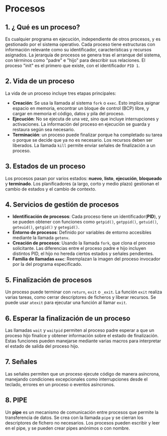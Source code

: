 # Procesos
## 1. ¿ Qué es un proceso?
Es cualquier programa en ejecución, independiente de otros procesos, y es gestionado por el sistema operativo.
Cada proceso tiene estructuras con información relevante como su identificador, características y recursos asignados. La jerarquía de procesos se genera tras el arranque del sistema, con términos como "padre" e "hijo" para describir sus relaciones. El proceso "init" es el primero que existe, con el identificador `PID 1`.

## 2. Vida de un proceso
La vida de un proceso incluye tres etapas principales:
- **Creación**: Se usa la llamada al sistema `fork` o `exec`. Esto implica asignar espacio en memoria, encontrar un bloque de control (BCP) libre, y cargar en memoria el código, datos y pila del proceso.
- **Ejecución**: No se ejecuta de una vez, sino que incluye interrupciones y activaciones. La información del proceso en ejecución se guarda y restaura según sea necesario.
- **Terminación**: un proceso puede finalizar porque ha completado su tarea o porque se decide que ya no es necesario. Los recursos deben ser liberados. La llamada `kill` permite enviar señales de finalización a un proceso.

## 3. Estados de un proceso
Los procesos pasan por varios estados: **nuevo**, **listo**, **ejecución**, **bloqueado** y **terminado**. Los planificadores (a largo, corto y medio plazo) gestionan el cambio de estados y el cambio de contexto.

## 4. Servicios de gestión de procesos
- **Identificación de procesos**: Cada proceso tiene un identificador(**PID**), y se pueden obtener con funciones como `getpid()`, `getppid()`, `getuid()`, `geteuid()`, `getgid()` y `getegid()`.
- **Entorno de procesos**: Definido por variables de entorno accesibles mediante la llamada `getenv`.
- **Creación de procesos**: Usando la llamada `fork`, que clona el proceso solicitante. Las diferencias entre el proceso padre e hijo incluyen distintos PID, el hijo no hereda ciertos estados y señales pendientes.
- **Familia de llamadas `exec`**: Reemplazan la imagen del proceso invocador por la del programa especificado.

## 5. Finalización de procesos
Un proceso puede terminar con `return`, `exit` o `_exit`. La función `exit` realiza varias tareas, como cerrar descriptores de ficheros y liberar recursos. Se puede usar `atexit` para ejecutar una función al llamar `exit`.

## 6. Esperar la finalización de un proceso
Las llamadas `wait` y `waitpid` permiten al proceso padre esperar a que un proceso hijo finalice y obtener información sobre el estado de finalización. Estas funciones pueden manejarse mediante varias macros para interpretar el estado de salida del proceso hijo.

## 7. Señales
Las señales permiten que un proceso ejecute código de manera asíncrona, manejando condiciones excepcionales como interrupciones desde el teclado, errores en un proceso o eventos asíncronos.

## 8. PIPE
Un **pipe** es un mecanismo de comunicación entre procesos que permite la transferencia de datos. Se crea con la llamada `pipe` y se cierran los descriptores de fichero no necesarios. Los procesos pueden escribir y leer en el pipe, y se pueden crear pipes anónimos o con nombre.


